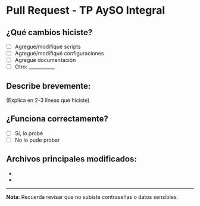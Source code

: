 # Pull Request - TP AySO Integral

## ¿Qué cambios hiciste?
- [ ] Agregué/modifiqué scripts
- [ ] Agregué/modifiqué configuraciones  
- [ ] Agregué documentación
- [ ] Otro: ___________

## Describe brevemente:
(Explica en 2-3 líneas qué hiciste)

## ¿Funciona correctamente?
- [ ] Sí, lo probé
- [ ] No lo pude probar

## Archivos principales modificados:
- 
- 

---
**Nota**: Recuerda revisar que no subiste contraseñas o datos sensibles.

